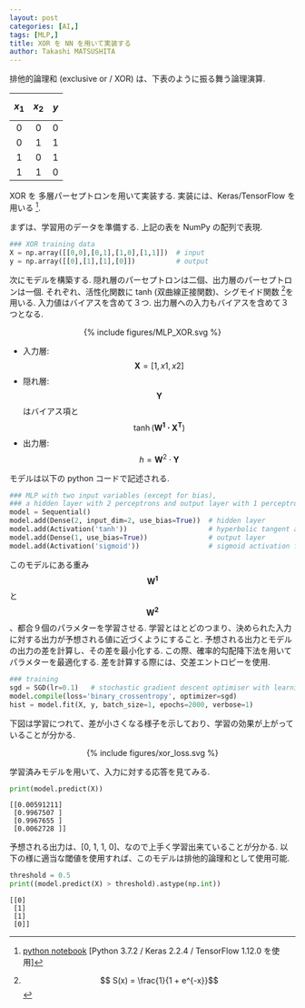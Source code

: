 ```yaml
---
layout: post
categories: [AI,]
tags: [MLP,]
title: XOR を NN を用いて実装する
author: Takashi MATSUSHITA
---
```


排他的論理和 (exclusive or / XOR) は、下表のように振る舞う論理演算.

| $$x_1$$ | $$x_2$$ | $y$ |
|:-------:|:-------:|:---:|
| 0 | 0 | 0   
| 0 | 1 | 1   
| 1 | 0 | 1   
| 1 | 1 | 0   

XOR を 多層パーセプトロンを用いて実装する.
実装には、Keras/TensorFlow を用いる [^1].

まずは、学習用のデータを準備する. 上記の表を NumPy の配列で表現.
```python
### XOR training data
X = np.array([[0,0],[0,1],[1,0],[1,1]])  # input
y = np.array([[0],[1],[1],[0]])          # output
```

次にモデルを構築する. 隠れ層のパーセプトロンは二個、出力層のパーセプトロンは一個. それぞれ、活性化関数に tanh (双曲線正接関数)、シグモイド関数 [^2]を用いる.
入力値はバイアスを含めて３つ. 出力層への入力もバイアスを含めて３つとなる.

<div align="center">
{% include figures/MLP_XOR.svg %}
</div>

* 入力層: $$\mathbf{X} = [1, x1, x2]$$
* 隠れ層: $$\mathbf{Y}$$ はバイアス項と $$\tanh(\mathbf{W^1\cdot X^T})$$
* 出力層: $$h = \mathbf{W}^2\cdot\mathbf{Y}$$

モデルは以下の python コードで記述される.


```python
### MLP with two input variables (except for bias),
### a hidden layer with 2 perceptrons and output layer with 1 perceptron
model = Sequential()
model.add(Dense(2, input_dim=2, use_bias=True))  # hidden layer
model.add(Activation('tanh'))                    # hyperbolic tangent activation function
model.add(Dense(1, use_bias=True))               # output layer
model.add(Activation('sigmoid'))                 # sigmoid activation function
```

このモデルにある重み $$\mathbf{W^1}$$ と $$\mathbf{W^2}$$、都合９個のパラメターを学習させる. 学習とはとどのつまり、決められた入力に対する出力が予想される値に近づくようにすること. 予想される出力とモデルの出力の差を計算し、その差を最小化する. この際、確率的勾配降下法を用いてパラメターを最適化する. 差を計算する際には、交差エントロピーを使用.

```python
### training
sgd = SGD(lr=0.1)   # stochastic gradient descent optimiser with learning rate = 0.1
model.compile(loss='binary_crossentropy', optimizer=sgd)
hist = model.fit(X, y, batch_size=1, epochs=2000, verbose=1)
```

下図は学習につれて、差が小さくなる様子を示しており、学習の効果が上がっていることが分かる.

<div align="center">
{% include figures/xor_loss.svg %}
</div>

学習済みモデルを用いて、入力に対する応答を見てみる.
```python
print(model.predict(X))
```
```
[[0.00591211]
 [0.9967507 ]
 [0.9967655 ]
 [0.0062728 ]]
```
予想される出力は、[0, 1, 1, 0]、なので上手く学習出来ていることが分かる.
以下の様に適当な閾値を使用すれば、このモデルは排他的論理和として使用可能.
```python
threshold = 0.5
print((model.predict(X) > threshold).astype(np.int))
```
```
[[0]
 [1]
 [1]
 [0]]
```


[^1]: [python notebook](https://github.com/takashi-matsushita/lab/blob/master/dnn/xor.ipynb)  [Python 3.7.2 / Keras 2.2.4 / TensorFlow 1.12.0 を使用]
[^2]: $$ S(x) = \frac{1}{1 + e^{-x}}$$
